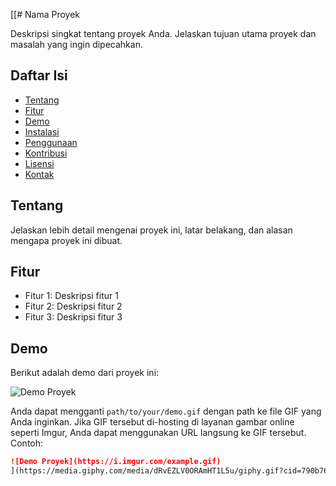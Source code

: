 [[# Nama Proyek

Deskripsi singkat tentang proyek Anda. Jelaskan tujuan utama proyek dan masalah yang ingin dipecahkan.

## Daftar Isi

- [Tentang](#tentang)
- [Fitur](#fitur)
- [Demo](#demo)
- [Instalasi](#instalasi)
- [Penggunaan](#penggunaan)
- [Kontribusi](#kontribusi)
- [Lisensi](#lisensi)
- [Kontak](#kontak)

## Tentang

Jelaskan lebih detail mengenai proyek ini, latar belakang, dan alasan mengapa proyek ini dibuat.

## Fitur

- Fitur 1: Deskripsi fitur 1
- Fitur 2: Deskripsi fitur 2
- Fitur 3: Deskripsi fitur 3

## Demo

Berikut adalah demo dari proyek ini:

![Demo Proyek](path/to/your/demo.gif)

Anda dapat mengganti `path/to/your/demo.gif` dengan path ke file GIF yang Anda inginkan. Jika GIF tersebut di-hosting di layanan gambar online seperti Imgur, Anda dapat menggunakan URL langsung ke GIF tersebut. Contoh:

```markdown
![Demo Proyek](https://i.imgur.com/example.gif)
](https://media.giphy.com/media/dRvEZLV0ORAmHT1L5u/giphy.gif?cid=790b7611azdu28qd8ez53bquf98artcu8i5jrpa9aph1tlm3&ep=v1_gifs_trending&rid=giphy.gif&ct=g)]
